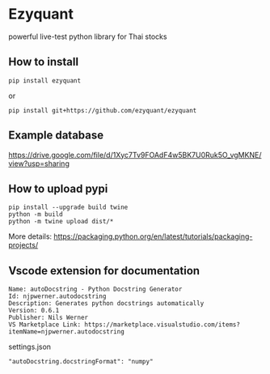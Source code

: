 # Ezyquant

powerful live-test python library for Thai stocks

## How to install

```
pip install ezyquant
```

or

```
pip install git+https://github.com/ezyquant/ezyquant
```

## Example database

https://drive.google.com/file/d/1Xyc7Tv9FOAdF4w5BK7U0Ruk5O_vgMKNE/view?usp=sharing

## How to upload pypi

```
pip install --upgrade build twine
python -m build
python -m twine upload dist/*
```

More details: https://packaging.python.org/en/latest/tutorials/packaging-projects/

## Vscode extension for documentation

```
Name: autoDocstring - Python Docstring Generator
Id: njpwerner.autodocstring
Description: Generates python docstrings automatically
Version: 0.6.1
Publisher: Nils Werner
VS Marketplace Link: https://marketplace.visualstudio.com/items?itemName=njpwerner.autodocstring
```

settings.json

```
"autoDocstring.docstringFormat": "numpy"
```
